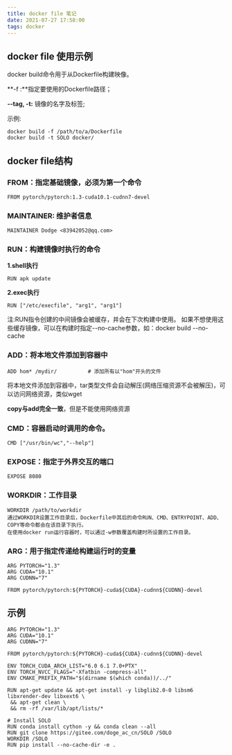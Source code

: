 ```yaml
---
title: docker file 笔记
date: 2021-07-27 17:58:00
tags: docker
---
```


## docker file 使用示例

docker build命令用于从Dockerfile构建映像。

**-f :**指定要使用的Dockerfile路径；

**--tag, -t:** 镜像的名字及标签;

示例:

```
docker build -f /path/to/a/Dockerfile
docker build -t SOLO docker/
```

## docker file结构

### **FROM：指定基础镜像，必须为第一个命令**

```
FROM pytorch/pytorch:1.3-cuda10.1-cudnn7-devel
```

### **MAINTAINER: 维护者信息**

```
MAINTAINER Dodge <83942052@qq.com>
```

### **RUN：构建镜像时执行的命令**

**1.shell执行**

```
RUN apk update
```

**2.exec执行**

```
RUN ["/etc/execfile", "arg1", "arg1"]
```

注:RUN指令创建的中间镜像会被缓存，并会在下次构建中使用。
如果不想使用这些缓存镜像，可以在构建时指定--no-cache参数，如：docker build --no-cache

### **ADD：将本地文件添加到容器中**

```
ADD hom* /mydir/          # 添加所有以"hom"开头的文件
```

将本地文件添加到容器中，tar类型文件会自动解压(网络压缩资源不会被解压)，可以访问网络资源，类似wget

**copy与add完全一致**，但是不能使用网络资源

### **CMD：容器启动时调用的命令。**

```
CMD ["/usr/bin/wc","--help"]
```

### **EXPOSE：指定于外界交互的端口**

```
EXPOSE 8080
```

### **WORKDIR：工作目录**

```
WORKDIR /path/to/workdir
通过WORKDIR设置工作目录后，Dockerfile中其后的命令RUN、CMD、ENTRYPOINT、ADD、COPY等命令都会在该目录下执行。
在使用docker run运行容器时，可以通过-w参数覆盖构建时所设置的工作目录。
```

### **ARG：用于指定传递给构建运行时的变量**

```
ARG PYTORCH="1.3"
ARG CUDA="10.1"
ARG CUDNN="7"

FROM pytorch/pytorch:${PYTORCH}-cuda${CUDA}-cudnn${CUDNN}-devel
```

## 示例

```
ARG PYTORCH="1.3"
ARG CUDA="10.1"
ARG CUDNN="7"

FROM pytorch/pytorch:${PYTORCH}-cuda${CUDA}-cudnn${CUDNN}-devel

ENV TORCH_CUDA_ARCH_LIST="6.0 6.1 7.0+PTX"
ENV TORCH_NVCC_FLAGS="-Xfatbin -compress-all"
ENV CMAKE_PREFIX_PATH="$(dirname $(which conda))/../"

RUN apt-get update && apt-get install -y libglib2.0-0 libsm6 libxrender-dev libxext6 \
 && apt-get clean \
 && rm -rf /var/lib/apt/lists/*

# Install SOLO
RUN conda install cython -y && conda clean --all
RUN git clone https://gitee.com/doge_ac_cn/SOLO /SOLO
WORKDIR /SOLO
RUN pip install --no-cache-dir -e .
```